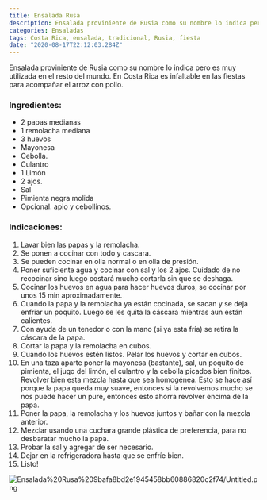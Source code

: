 ```yaml
---
title: Ensalada Rusa
description: Ensalada proviniente de Rusia como su nombre lo indica pero es muy utilizada en el resto del mundo
categories: Ensaladas
tags: Costa Rica, ensalada, tradicional, Rusia, fiesta
date: "2020-08-17T22:12:03.284Z"
---
```


Ensalada proviniente de Rusia como su nombre lo indica pero es muy utilizada en el resto del mundo. En Costa Rica es infaltable en las fiestas para acompañar el arroz con pollo.

### Ingredientes:

- 2 papas medianas
- 1 remolacha mediana
- 3 huevos
- Mayonesa
- Cebolla.
- Culantro
- 1 Limón
- 2 ajos.
- Sal
- Pimienta negra molida
- Opcional: apio y cebollinos.

### Indicaciones:

1. Lavar bien las papas y la remolacha.
2. Se ponen a cocinar con todo y cascara. 
3. Se pueden cocinar en olla normal o en olla de presión.
4. Poner suficiente agua y cocinar con sal y los 2 ajos. Cuidado de no recocinar sino luego costará mucho cortarla sin que se deshaga.
5. Cocinar los huevos en agua para hacer huevos duros, se cocinar por unos 15 min aproximadamente.
6. Cuando la papa y la remolacha ya están cocinada, se sacan y se deja enfriar un poquito. Luego se les quita la cáscara mientras aun están calientes.
7. Con ayuda de un tenedor o con la mano (si ya esta fría) se retira la cáscara de la papa.
8. Cortar la papa y la remolacha en cubos.
9. Cuando los huevos estén listos. Pelar los huevos y cortar en cubos.
10. En una taza aparte poner la mayonesa (bastante), sal, un poquito de pimienta, el jugo del limón, el culantro y la cebolla picados bien finitos. Revolver bien esta mezcla hasta que sea homogénea. Esto se hace así porque la papa queda muy suave, entonces si la revolvemos mucho se nos puede hacer un puré, entonces esto ahorra revolver encima de la papa.
11. Poner la papa, la remolacha y los huevos juntos y bañar con la mezcla anterior. 
12. Mezclar usando una cuchara grande plástica de preferencia, para no desbaratar mucho la papa.
13. Probar la sal y agregar de ser necesario.
14. Dejar en la refrigeradora hasta que se enfríe  bien.
15. Listo!

![Ensalada%20Rusa%209bafa8bd2e1945458bb60886820c2f74/Untitled.png](Ensalada%20Rusa%209bafa8bd2e1945458bb60886820c2f74/Untitled.png)